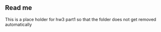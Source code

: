 ## Read me
This is a place holder for hw3 part1 so that the folder does not get removed automatically
